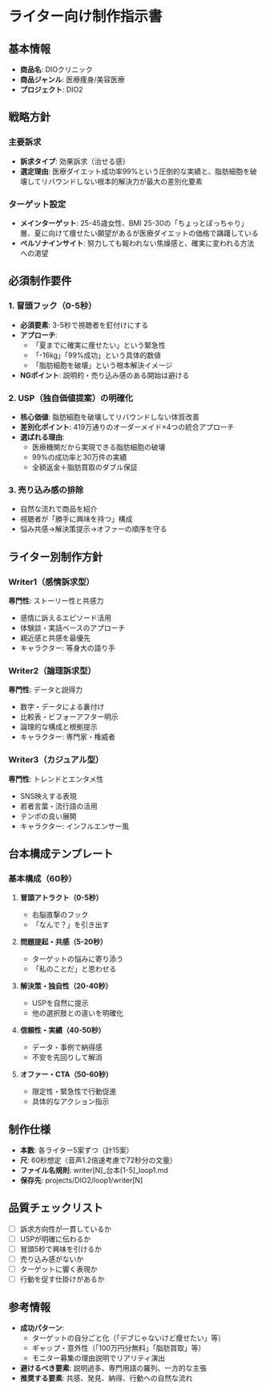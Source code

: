 # ライター向け制作指示書

## 基本情報
- **商品名**: DIOクリニック
- **商品ジャンル**: 医療痩身/美容医療
- **プロジェクト**: DIO2

## 戦略方針
### 主要訴求
- **訴求タイプ**: 効果訴求（治せる感）
- **選定理由**: 医療ダイエット成功率99%という圧倒的な実績と、脂肪細胞を破壊してリバウンドしない根本的解決力が最大の差別化要素

### ターゲット設定
- **メインターゲット**: 25-45歳女性、BMI 25-30の「ちょっとぽっちゃり」層、夏に向けて痩せたい願望があるが医療ダイエットの価格で躊躇している
- **ペルソナインサイト**: 努力しても報われない焦燥感と、確実に変われる方法への渇望

## 必須制作要件

### 1. 冒頭フック（0-5秒）
- **必須要素**: 3-5秒で視聴者を釘付けにする
- **アプローチ**: 
  - 「夏までに確実に痩せたい」という緊急性
  - 「-16kg」「99%成功」という具体的数値
  - 「脂肪細胞を破壊」という根本解決イメージ
- **NGポイント**: 説明的・売り込み感のある開始は避ける

### 2. USP（独自価値提案）の明確化
- **核心価値**: 脂肪細胞を破壊してリバウンドしない体質改善
- **差別化ポイント**: 419万通りのオーダーメイド×4つの統合アプローチ
- **選ばれる理由**: 
  - 医療機関だから実現できる脂肪細胞の破壊
  - 99%の成功率と30万件の実績
  - 全額返金＋脂肪買取のダブル保証

### 3. 売り込み感の排除
- 自然な流れで商品を紹介
- 視聴者が「勝手に興味を持つ」構成
- 悩み共感→解決策提示→オファーの順序を守る

## ライター別制作方針

### Writer1（感情訴求型）
**専門性**: ストーリー性と共感力
- 感情に訴えるエピソード活用
- 体験談・実話ベースのアプローチ
- 親近感と共感を最優先
- キャラクター: 等身大の語り手

### Writer2（論理訴求型）
**専門性**: データと説得力
- 数字・データによる裏付け
- 比較表・ビフォーアフター明示
- 論理的な構成と根拠提示
- キャラクター: 専門家・権威者

### Writer3（カジュアル型）
**専門性**: トレンドとエンタメ性
- SNS映えする表現
- 若者言葉・流行語の活用
- テンポの良い展開
- キャラクター: インフルエンサー風

## 台本構成テンプレート

### 基本構成（60秒）
1. **冒頭アトラクト（0-5秒）**
   - 右脳直撃のフック
   - 「なんで？」を引き出す

2. **問題提起・共感（5-20秒）**
   - ターゲットの悩みに寄り添う
   - 「私のことだ」と思わせる

3. **解決策・独自性（20-40秒）**
   - USPを自然に提示
   - 他の選択肢との違いを明確化

4. **信頼性・実績（40-50秒）**
   - データ・事例で納得感
   - 不安を先回りして解消

5. **オファー・CTA（50-60秒）**
   - 限定性・緊急性で行動促進
   - 具体的なアクション指示

## 制作仕様
- **本数**: 各ライター5案ずつ（計15案）
- **尺**: 60秒想定（音声1.2倍速考慮で72秒分の文量）
- **ファイル名規則**: writer[N]_台本[1-5]_loop1.md
- **保存先**: projects/DIO2/loop1/writer[N]

## 品質チェックリスト
- [ ] 訴求方向性が一貫しているか
- [ ] USPが明確に伝わるか
- [ ] 冒頭5秒で興味を引けるか
- [ ] 売り込み感がないか
- [ ] ターゲットに響く表現か
- [ ] 行動を促す仕掛けがあるか

## 参考情報
- **成功パターン**: 
  - ターゲットの自分ごと化（「デブじゃないけど痩せたい」等）
  - ギャップ・意外性（「100万円分無料」「脂肪買取」等）
  - モニター募集の理由説明でリアリティ演出
- **避けるべき要素**: 説明過多、専門用語の羅列、一方的な主張
- **推奨する要素**: 共感、発見、納得、行動への自然な流れ